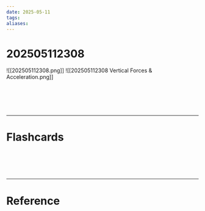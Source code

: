 ```yaml
---
date: 2025-05-11
tags: 
aliases:
---
```

# 202505112308
![[202505112308.png]]
![[202505112308 Vertical Forces & Acceleration.png]]


# ‌
---
# Flashcards


# ‌
---
# Reference
